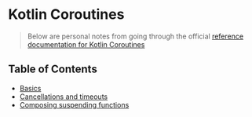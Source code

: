 # Kotlin Coroutines

> Below are personal notes from going through the official [reference documentation for Kotlin Coroutines](https://kotlinlang.org/docs/reference/coroutines/basics.html)

## Table of Contents
* [Basics](./docs/basics.md)
* [Cancellations and timeouts](./docs/cancellations.md)
* [Composing suspending functions](./docs/suspending-functions.md)
